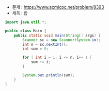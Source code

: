 - 문제 : https://www.acmicpc.net/problem/8393
- 제목 : 합

```java
import java.util.*;

public class Main {
    public static void main(String[] args) {
        Scanner sc = new Scanner(System.in);
        int n = sc.nextInt();
        int sum = 0;

        for ( int i = 1; i <= n; i++ ) {
            sum += i;
        }

        System.out.println(sum);
    }
}
```